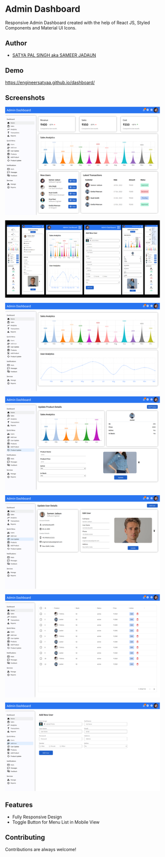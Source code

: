 
# Admin Dashboard

Responsive Admin Dashboard created with the help of React JS, Styled Components and Material UI Icons.

 
## Author

- [SATYA PAL SINGH aka SAMEER JADAUN](https://www.naukri.com/mnjuser/profile?id=&orgn=homepage)


## Demo

https://engineersatyaa.github.io/dashboard/


## Screenshots

![Homepage](https://raw.githubusercontent.com/engineersatyaa/dashboard/main/public/images/homepage.png)

![Mobile Pages](https://raw.githubusercontent.com/engineersatyaa/dashboard/main/public/images/mobile_pages.jpg)

![Analytics](https://raw.githubusercontent.com/engineersatyaa/dashboard/main/public/images/analytics_page.png)

![Product Update Page](https://raw.githubusercontent.com/engineersatyaa/dashboard/main/public/images/product_update_page.png)

![User Update Page](https://raw.githubusercontent.com/engineersatyaa/dashboard/main/public/images/user_update_page.png)

![Product List Page](https://raw.githubusercontent.com/engineersatyaa/dashboard/main/public/images/products_list_page.png)

![Add User Page](https://raw.githubusercontent.com/engineersatyaa/dashboard/main/public/images/add_user_page.png)

## Features

- Fully Responsive Design
- Toggle Button for Menu List in Mobile View


## Contributing

Contributions are always welcome!



